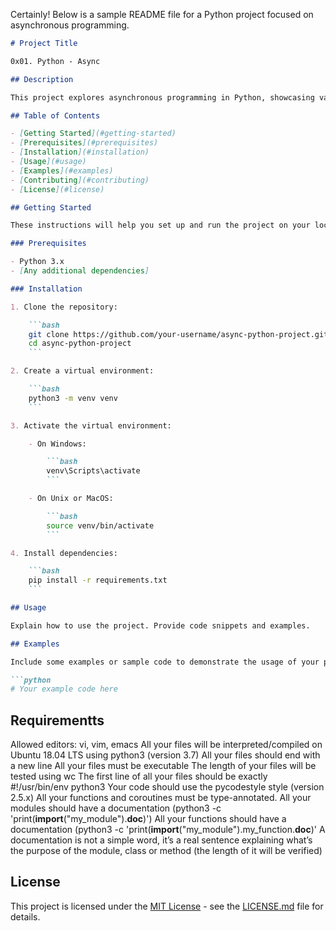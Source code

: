 Certainly! Below is a sample README file for a Python project focused on asynchronous programming.

```markdown
# Project Title

0x01. Python - Async

## Description

This project explores asynchronous programming in Python, showcasing various concepts and techniques for writing efficient and scalable asynchronous code. Asynchronous programming is particularly useful for handling concurrent tasks without blocking the execution of other code.

## Table of Contents

- [Getting Started](#getting-started)
- [Prerequisites](#prerequisites)
- [Installation](#installation)
- [Usage](#usage)
- [Examples](#examples)
- [Contributing](#contributing)
- [License](#license)

## Getting Started

These instructions will help you set up and run the project on your local machine.

### Prerequisites

- Python 3.x
- [Any additional dependencies]

### Installation

1. Clone the repository:

    ```bash
    git clone https://github.com/your-username/async-python-project.git
    cd async-python-project
    ```

2. Create a virtual environment:

    ```bash
    python3 -m venv venv
    ```

3. Activate the virtual environment:

    - On Windows:

        ```bash
        venv\Scripts\activate
        ```

    - On Unix or MacOS:

        ```bash
        source venv/bin/activate
        ```

4. Install dependencies:

    ```bash
    pip install -r requirements.txt
    ```

## Usage

Explain how to use the project. Provide code snippets and examples.

## Examples

Include some examples or sample code to demonstrate the usage of your project.

```python
# Your example code here
```

## Requirementts

Allowed editors: vi, vim, emacs
All your files will be interpreted/compiled on Ubuntu 18.04 LTS using python3 (version 3.7)
All your files should end with a new line
All your files must be executable
The length of your files will be tested using wc
The first line of all your files should be exactly #!/usr/bin/env python3
Your code should use the pycodestyle style (version 2.5.x)
All your functions and coroutines must be type-annotated.
All your modules should have a documentation (python3 -c 'print(__import__("my_module").__doc__)')
All your functions should have a documentation (python3 -c 'print(__import__("my_module").my_function.__doc__)'
A documentation is not a simple word, it’s a real sentence explaining what’s the purpose of the module, class or method (the length of it will be verified)

## License

This project is licensed under the [MIT License](LICENSE.md) - see the [LICENSE.md](LICENSE.md) file for details.
```
